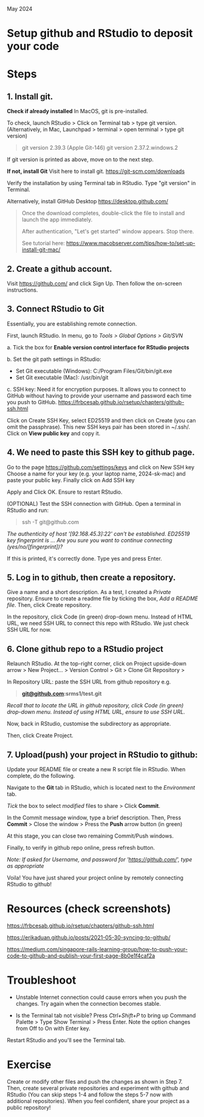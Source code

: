 
May 2024

# Setup github and RStudio to deposit your code

# Steps

## 1. Install git.

**Check if already installed**
In MacOS, git is pre-installed.

To check, launch RStudio \> Click on Terminal tab \> type git version.
(Alternatively, in Mac, Launchpad \> terminal \> open terminal \> type git version)

> git version 2.39.3 (Apple Git-146)
> git version 2.37.2.windows.2

If git version is printed as above, move on to the next step.

**If not, install Git** Visit here to install git.
<https://git-scm.com/downloads>

Verify the installation by using Terminal tab in RStudio. Type "git version" in Terminal.

Alternatively, install GitHub Desktop <https://desktop.github.com/>

> Once the download completes, double-click the file to install and
> launch the app immediately.
>
> After authentication, "Let's get started" window appears. Stop
> there.
>
> See tutorial here:
> <https://www.macobserver.com/tips/how-to/set-up-install-git-mac/>

## 2. Create a github account.

Visit <https://github.com/> and click Sign Up. Then follow the
on-screen instructions. 

## 3. Connect RStudio to Git

Essentially, you are establishing remote connection.

First, launch RStudio. In menu, go to *Tools \> Global Options \>
Git/SVN*

a.  Tick the box for **Enable version control interface for RStudio
    projects**

b.  Set the git path settings in RStudio:

-   Set Git executable (Windows): C:/Program Files/Git/bin/git.exe
-   Set Git executable (Mac): /usr/bin/git

c.  SSH key: Need it for encryption purposes. It allows you to
    connect to GitHub without having to provide your username and
    password each time you push to GitHub.
    <https://frbcesab.github.io/rsetup/chapters/github-ssh.html>

Click on Create SSH Key, select ED25519 and then click on Create
(you can omit the passphrase). This new SSH keys pair has been
stored in \~/.ssh/. Click on **View public key** and copy it.

## 4. We need to paste this SSH key to github page.

Go to the page <https://github.com/settings/keys> and click on New
SSH key Choose a name for your key (e.g. your laptop name,
2024-sk-mac) and paste your public key. Finally click on Add SSH key

Apply and Click OK. Ensure to restart RStudio.

(OPTIONAL) Test the SSH connection with GitHub. Open a terminal in RStudio and run: 

> ssh -T git\@github.com

*The authenticity of host '[92.168.45.3]:22' can't be established.
ED25519 key fingerprint is ... Are you sure you want to continue
connecting (yes/no/[fingerprint])?*

If this is printed, it's correctly done. Type yes and press Enter.

## 5. Log in to github, then create a repository.

Give a name and a short description. As a test, I created a *Private*
repository. Ensure to create a readme file by ticking the box, *Add a README file*. Then, click Create repository.

In the repository, click Code (in green) drop-down menu. Instead of
HTML URL, we need SSH URL to connect this repo with RStudio. We just
check SSH URL for now.

## 6. Clone github repo to a RStudio project
Relaunch RStudio.
At the top-right corner, click on Project upside-down arrow \> New
Project... \> Version Control \> Git \> Clone Git Repository \>

In Repository URL: paste the SSH URL from github repository e.g.

> **git@github.com:srms1/test.git**

*Recall that to locate the URL in github repository, click Code (in green) drop-down menu. Instead of using HTML URL,
ensure to use SSH URL.*

Now, back in RStudio, customise the subdirectory as appropriate.

Then, click Create Project.

## 7. Upload(push) your project in RStudio to github:

Update your README file or create a new R script file in RStudio. When complete, do the following.

Navigate to the **Git** tab in RStudio, which is located next to the
*Environment* tab.

*Tick* the box to select *modified* files to share \> Click **Commit**.

In the Commit message window, type a brief description. Then, Press
**Commit** \> Close the window \> Press the **Push** arrow button
(in green)

At this stage, you can close two remaining Commit/Push windows. 

Finally, to verify in github repo online, press refresh button.

*Note: If asked for Username, and password for
'<https://github.com/>', type as appropriate*

Voila! You have just shared your project online by remotely
connecting RStudio to github!

# Resources (check screenshots)

<https://frbcesab.github.io/rsetup/chapters/github-ssh.html>

<https://erikaduan.github.io/posts/2021-05-30-syncing-to-github/>

<https://medium.com/singapore-rails-learning-group/how-to-push-your-code-to-github-and-publish-your-first-page-8b0e1f4caf2a>

# Troubleshoot 
- Unstable Internet connection could cause errors when you push the changes. Try again when the connection becomes stable.

- Is the Terminal tab not visible? Press *Ctrl+Shift+P* to bring up Command Palette > Type Show Terminal > Press Enter. 
Note the option changes from Off to On with Enter key.

Restart RStudio and you'll see the Terminal tab.

# Exercise
Create or modify other files and push the changes as shown in Step 7. Then, create several private repositories and experiment with github and RStudio (You can skip steps 1-4 and follow the steps 5-7 now with additional repositories).  When you feel confident, share your project as a public repository!

